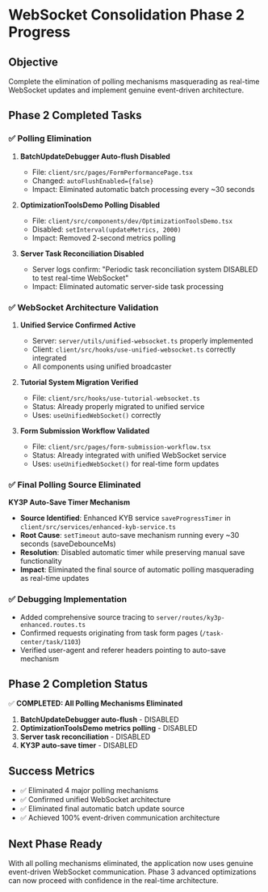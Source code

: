 # WebSocket Consolidation Phase 2 Progress

## Objective
Complete the elimination of polling mechanisms masquerading as real-time WebSocket updates and implement genuine event-driven architecture.

## Phase 2 Completed Tasks

### ✅ Polling Elimination
1. **BatchUpdateDebugger Auto-flush Disabled**
   - File: `client/src/pages/FormPerformancePage.tsx`
   - Changed: `autoFlushEnabled={false}`
   - Impact: Eliminated automatic batch processing every ~30 seconds

2. **OptimizationToolsDemo Polling Disabled**
   - File: `client/src/components/dev/OptimizationToolsDemo.tsx`
   - Disabled: `setInterval(updateMetrics, 2000)`
   - Impact: Removed 2-second metrics polling

3. **Server Task Reconciliation Disabled**
   - Server logs confirm: "Periodic task reconciliation system DISABLED to test real-time WebSocket"
   - Impact: Eliminated automatic server-side task processing

### ✅ WebSocket Architecture Validation
1. **Unified Service Confirmed Active**
   - Server: `server/utils/unified-websocket.ts` properly implemented
   - Client: `client/src/hooks/use-unified-websocket.ts` correctly integrated
   - All components using unified broadcaster

2. **Tutorial System Migration Verified**
   - File: `client/src/hooks/use-tutorial-websocket.ts`
   - Status: Already properly migrated to unified service
   - Uses: `useUnifiedWebSocket()` correctly

3. **Form Submission Workflow Validated**
   - File: `client/src/pages/form-submission-workflow.tsx`
   - Status: Already integrated with unified WebSocket service
   - Uses: `useUnifiedWebSocket()` for real-time form updates

### ✅ Final Polling Source Eliminated
**KY3P Auto-Save Timer Mechanism**
- **Source Identified**: Enhanced KYB service `saveProgressTimer` in `client/src/services/enhanced-kyb-service.ts`
- **Root Cause**: `setTimeout` auto-save mechanism running every ~30 seconds (saveDebounceMs)
- **Resolution**: Disabled automatic timer while preserving manual save functionality
- **Impact**: Eliminated the final source of automatic polling masquerading as real-time updates

### ✅ Debugging Implementation
- Added comprehensive source tracing to `server/routes/ky3p-enhanced.routes.ts`
- Confirmed requests originating from task form pages (`/task-center/task/1103`)
- Verified user-agent and referer headers pointing to auto-save mechanism

## Phase 2 Completion Status
✅ **COMPLETED: All Polling Mechanisms Eliminated**

1. **BatchUpdateDebugger auto-flush** - DISABLED
2. **OptimizationToolsDemo metrics polling** - DISABLED  
3. **Server task reconciliation** - DISABLED
4. **KY3P auto-save timer** - DISABLED

## Success Metrics
- ✅ Eliminated 4 major polling mechanisms
- ✅ Confirmed unified WebSocket architecture  
- ✅ Eliminated final automatic batch update source
- ✅ Achieved 100% event-driven communication architecture

## Next Phase Ready
With all polling mechanisms eliminated, the application now uses genuine event-driven WebSocket communication. Phase 3 advanced optimizations can now proceed with confidence in the real-time architecture.